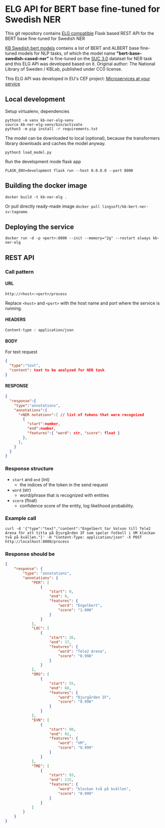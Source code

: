 # ELG API for BERT base fine-tuned for Swedish NER

This git repository contains [ELG compatible](https://european-language-grid.readthedocs.io/en/stable/all/A3_API/LTInternalAPI.html) Flask based REST API for the BERT base fine-tuned for Swedish NER

[KB Swedish bert models](https://github.com/Kungbib/swedish-bert-models) contains a list of BERT and ALBERT base fine-tuned models for NLP tasks, of which the model name **"bert-base-swedish-cased-ner"** is fine-tuned on the [SUC 3.0](https://spraakbanken.gu.se/en/resources/suc3) datatset for NER task and this ELG API was developed based on it.
Original author: The National Library of Sweden / KBLab, published under CC0 license.


This ELG API was developed in EU's CEF project: [Microservices at your service](https://www.lingsoft.fi/en/microservices-at-your-service-bridging-gap-between-nlp-research-and-industry)

## Local development

Setup virtualenv, dependencies
```
python3 -m venv kb-ner-elg-venv
source kb-ner-elg-venv/bin/activate
python3 -m pip install -r requirements.txt
```

The model can be downloaded to local (optional), because the transformers library downloads and caches the model anyway.
```
python3 load_model.py
```

Run the development mode flask app
```
FLASK_ENV=development flask run --host 0.0.0.0 --port 8000
```

## Building the docker image

```
docker build -t kb-ner-elg .
```


Or pull directly ready-made image `docker pull lingsoft/kb-bert-ner-sv:tagname`.

## Deploying the service

```
docker run -d -p <port>:8000 --init --memory="2g" --restart always kb-ner-elg
```

## REST API

### Call pattern

#### URL

```
http://<host>:<port>/process
```

Replace `<host>` and `<port>` with the host name and port where the 
service is running.

#### HEADERS

```
Content-type : application/json
```

#### BODY

For text request
```json
{
  "type":"text",
  "content": text to be analyzed for NER task
}
```
#### RESPONSE

```json
{
  "response":{
    "type":"annotations",
    "annotations":{
      "<NER notation>":[ // list of tokens that were recognized
        {
          "start":number,
          "end":number,
          "features":{ "word": str, "score": float }
        },
      ],
    }
  }
}
```

### Response structure

- `start` and `end` (int)
  - the indices of the token in the send request
- `word` (str)
  - word/phrase that is recognized with entities
- `score` (float)
  - confidence score of the entity, log likelihood probability.

### Example call

```
curl -d '{"type":"text","content":"Engelbert tar Volvon till Tele2 Arena för att titta på Djurgården IF som spelar fotboll i VM klockan två på kvällen."}' -H "Content-Type: application/json" -X POST http://localhost:8000/process
```

### Response should be

```json
{
    "response": {
        "type": "annotations",
        "annotations": {
            "PER": [
                {
                    "start": 0,
                    "end": 9,
                    "features": {
                        "word": "Engelbert",
                        "score": "1.000"
                    }
                }
            ],
            "LOC": [
                {
                    "start": 26,
                    "end": 37,
                    "features": {
                        "word": "Tele2 Arena",
                        "score": "0.998"
                    }
                }
            ],
            "ORG": [
                {
                    "start": 55,
                    "end": 68,
                    "features": {
                        "word": "Djurgården IF",
                        "score": "0.998"
                    }
                }
            ],
            "EVN": [
                {
                    "start": 90,
                    "end": 92,
                    "features": {
                        "word": "VM",
                        "score": "0.999"
                    }
                }
            ],
            "TME": [
                {
                    "start": 93,
                    "end": 115,
                    "features": {
                        "word": "klockan två på kvällen",
                        "score": "0.999"
                    }
                }
            ]
        }
    }
}
```

